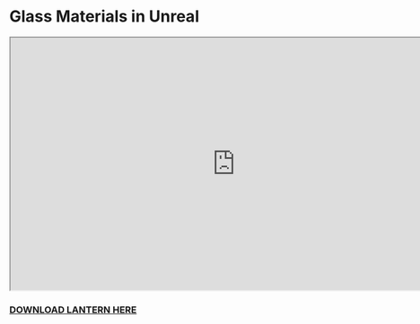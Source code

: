 # Glass Materials in Unreal

<p><iframe src="https://www.youtube.com/embed/hnJO1NuhZn4?rel=0" width="800" height="450" allowfullscreen="allowfullscreen" allow="accelerometer; autoplay; clipboard-write; encrypted-media; gyroscope; picture-in-picture"></iframe></p>
<h3><a class="inline_disabled" href="https://www.dropbox.com/s/mrmlohrolmxh5jh/EldritchLantern.zip?dl=0" target="_blank">DOWNLOAD LANTERN HERE</a></h3>
<p>&nbsp;</p>